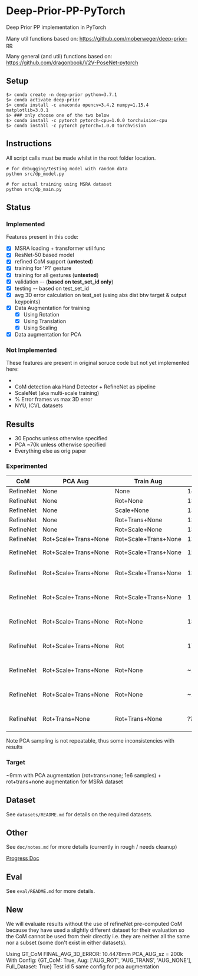 # Deep-Prior-PP-PyTorch
Deep Prior PP implementation in PyTorch

Many util functions based on: https://github.com/moberweger/deep-prior-pp

Many general (and util) functions based on: https://github.com/dragonbook/V2V-PoseNet-pytorch

## Setup
```
$> conda create -n deep-prior python=3.7.1
$> conda activate deep-prior
$> conda install -c anaconda opencv=3.4.2 numpy=1.15.4 matplotlib=3.0.1
$> ### only choose one of the two below
$> conda install -c pytorch pytorch-cpu=1.0.0 torchvision-cpu
$> conda install -c pytorch pytorch=1.0.0 torchvision
```


## Instructions
All script calls must be made whilst in the root folder location.

```
# for debugging/testing model with random data
python src/dp_model.py

# for actual training using MSRA dataset
python src/dp_main.py
```

## Status
### Implemented
Features present in this code: 

- [x] MSRA loading + transformer util func
- [x] ResNet-50 based model
- [x] refined CoM support (**untested**)
- [x] training for 'P1' gesture
- [x] training for all gestures (**untested**)
- [x] validation -- (**based on test_set_id only**)
- [x] testing -- based on test_set_id
- [x] avg 3D error calculation on test_set (using abs dist btw target & output keypoints)
- [x] Data Augmentation for training 
  - [x] Using Rotation
  - [x] Using Translation
  - [x] Using Scaling
- [x] Data augmentation for PCA

### Not Implemented
These features are present in original soruce code but not yet implemented here:

- 
- CoM detection aka Hand Detector + RefineNet as pipeline
- ScaleNet (aka multi-scale training)
- % Error frames vs max 3D error
- NYU, ICVL datasets

## Results
- 30 Epochs unless otherwise specified
- PCA ~70k unless otherwise specified
- Everything else as orig paper

### Experimented
|CoM| PCA Aug | Train Aug | Error |Notes
|---|---------|-----------|-------|---|
|RefineNet|None|None|14.6952mm||
|RefineNet|None|Rot+None|13.1496mm||
|RefineNet|None|Scale+None|13.4824mm||
|RefineNet|None|Rot+Trans+None|13.4938mm||
|RefineNet|None|Rot+Scale+None|13.9754mm||
|RefineNet|Rot+Scale+Trans+None|Rot+Scale+Trans+None|13.2108mm||
|RefineNet|Rot+Scale+Trans+None|Rot+Scale+Trans+None|12.64mm|50 epoch training|
|RefineNet|Rot+Scale+Trans+None|Rot+Scale+Trans+None|13.4766mm|pca-200k_ep-30|
|RefineNet|Rot+Scale+Trans+None|Rot+Scale+Trans+None|11.9229mm|pca-200k_ep-100|
|RefineNet|Rot+Scale+Trans+None|Rot+None|13.3798mm|pca-200k_ep-30|
|RefineNet|Rot+Scale+Trans+None|Rot|17.1169mm|pca-200k_ep-30|
|RefineNet|Rot+Scale+Trans+None|Rot+None|~11.5mm|pca-200k_ep-100|
|RefineNet|Rot+Scale+Trans+None|Rot+None|~12.6mm|pca-1M_ep-100|
|RefineNet|Rot+Trans+None|Rot+Trans+None|??mm|pca-1M_ep-100|

Note PCA sampling is not repeatable, thus some inconsistencies with results

### Target
~9mm with PCA augmentation (rot+trans+none; 1e6 samples) + rot+trans+none augmentation for MSRA dataset

## Dataset
See `datasets/README.md` for details on the required datasets.

## Other
See `doc/notes.md` for more details (currently in rough / needs cleanup)

[Progress Doc](https://imperiallondon-my.sharepoint.com)


## Eval
See `eval/README.md` for more details.


## New
We will evaluate results without the use of refineNet pre-computed CoM because they have used a slightly different dataset for their evaluation so the CoM cannot be used from their directly i.e. they are neither all the same nor a subset (some don't exist in either datasets).

Using GT_CoM
FINAL_AVG_3D_ERROR: 10.4478mm
PCA_AUG_sz = 200k
With Config: {GT_CoM: True, Aug: ['AUG_ROT', 'AUG_TRANS', 'AUG_NONE'], Full_Dataset: True}
Test id 5
same config for pca augmentation